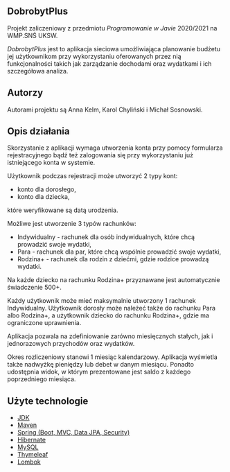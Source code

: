 ## DobrobytPlus
Projekt zaliczeniowy z przedmiotu <i>Programowanie w Javie</i> 2020/2021 na WMP.SNŚ UKSW.

<i>DobrobytPlus</i> jest to aplikacja sieciowa umożliwiająca planowanie budżetu jej użytkownikom przy wykorzystaniu oferowanych przez nią funkcjonalności takich jak zarządzanie dochodami oraz wydatkami i ich szczegółowa analiza.

## Autorzy
Autorami projektu są Anna Kelm, Karol Chyliński i Michał Sosnowski.

## Opis działania
Skorzystanie z aplikacji wymaga utworzenia konta przy pomocy formularza rejestracyjnego bądź też zalogowania się przy wykorzystaniu już istniejącego konta w systemie.

Użytkownik podczas rejestracji może utworzyć 2 typy kont:
- konto dla dorosłego,
- konto dla dziecka,

które weryfikowane są datą urodzenia.

Możliwe jest utworzenie 3 typów rachunków:
- Indywidualny - rachunek dla osób indywidualnych, które chcą prowadzić swoje wydatki,
- Para - rachunek dla par, które chcą wspólnie prowadzić swoje wydatki,
- Rodzina+ - rachunek dla rodzin z dziećmi, gdzie rodzice prowadzą wydatki.

Na każde dziecko na rachunku Rodzina+ przyznawane jest automatycznie świadczenie 500+.

Każdy użytkownik może mieć maksymalnie utworzony 1 rachunek Indywidualny. Użytkownik dorosły może należeć także do rachunku Para albo Rodzina+, a użytkownik dziecko do rachunku Rodzina+, gdzie ma ograniczone uprawnienia.

Aplikacja pozwala na zdefiniowanie zarówno miesięcznych stałych, jak i jednorazowych przychodów oraz wydatków.

Okres rozliczeniowy stanowi 1 miesiąc kalendarzowy. Aplikacja wyświetla także nadwyżkę pieniędzy lub debet w danym miesiącu. Ponadto udostępnia widok, w którym prezentowane jest saldo z każdego poprzedniego miesiąca.

## Użyte technologie
- [JDK](https://www.oracle.com/java/technologies/javase/javase-jdk8-downloads.html)
- [Maven](https://maven.apache.org)
- [Spring (Boot, MVC, Data JPA, Security)](https://spring.io)
- [Hibernate](https://hibernate.org)
- [MySQL](https://www.mysql.com)
- [Thymeleaf](https://www.thymeleaf.org)
- [Lombok](https://projectlombok.org)
